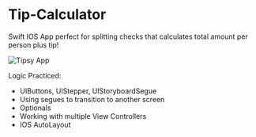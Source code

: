 # Tip-Calculator
Swift IOS App perfect for splitting checks that calculates total amount per person plus tip!

![Tipsy App](https://media.giphy.com/media/kF6BoaCdyeAdlR0f2J/giphy.gif)

Logic Practiced:

* UIButtons, UIStepper, UIStoryboardSegue
* Using segues to transition to another screen
* Optionals
* Working with multiple View Controllers
* IOS AutoLayout
